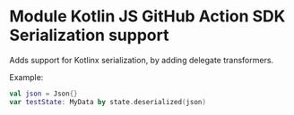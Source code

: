 # Module Kotlin JS GitHub Action SDK Serialization support

Adds support for Kotlinx serialization, by adding delegate transformers.

Example:

```kotlin
val json = Json{}
var testState: MyData by state.deserialized(json)
```